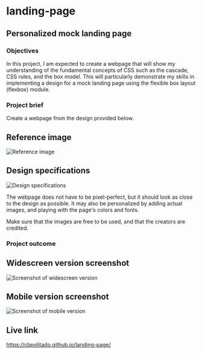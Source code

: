 # landing-page

## Personalized mock landing page

### Objectives

In this project, I am expected to create a webpage that will show my understanding of the fundamental concepts of CSS such as the cascade, CSS rules, and the box model. This will particularly demonstrate my skills in implementing a design for a mock landing page using the flexible box layout (flexbox) module.

### Project brief

Create a webpage from the design provided below.

## Reference image

![Reference image](./desired-outcome/reference-image.png)


## Design specifications

![Design specifications](./desired-outcome/design-specifications.png)


The webpage does not have to be pixel-perfect, but it should look as close to the design as possible. It may also be personalized by adding actual images, and playing with the page's colors and fonts.

Make sure that the images are free to be used, and that the creators are credited.

### Project outcome

## Widescreen version screenshot

![Screenshot of widescreen version](./outcome-screenshots/landing-page-wide-screen-v.png)


## Mobile version screenshot

![Screenshot of mobile version](./outcome-screenshots/landing-page-mobile-v.png)


## Live link

https://cbpolitado.github.io/landing-page/